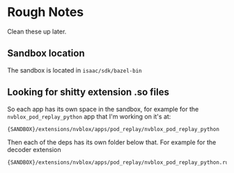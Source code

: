 

# Rough Notes
Clean these up later.

## Sandbox location
The sandbox is located in `isaac/sdk/bazel-bin`

## Looking for shitty extension .so files
So each app has its own space in the sandbox, for example for the `nvblox_pod_replay_python` app that I'm working on it's at:
```bash
{SANDBOX}/extensions/nvblox/apps/pod_replay/nvblox_pod_replay_python
```
Then each of the deps has its own folder below that. For example for the decoder extension
```bash
{SANDBOX}/extensions/nvblox/apps/pod_replay/nvblox_pod_replay_python.runfiles/com_nvidia_isaac_sdk/extensions/codec
```

